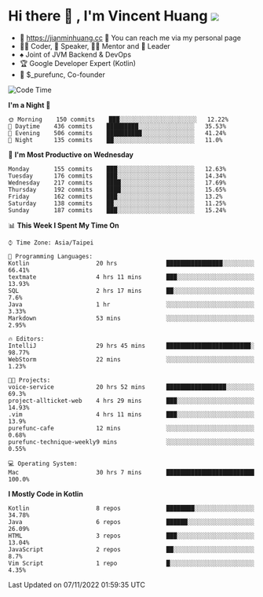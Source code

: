 # Hi there 👋 , I'm Vincent Huang ![](https://komarev.com/ghpvc/?username=Jian-Min-Huang)
- 💎 https://jianminhuang.cc 🙋 You can reach me via my personal page
- 👨‍💻 Coder, 🎤 Speaker, 👨‍🏫 Mentor and 🚀 Leader
- ♠️ Joint of JVM Backend & DevOps
- 🏆 Google Developer Expert (Kotlin)
- 💼 $_purefunc, Co-founder

<!--START_SECTION:waka-->
![Code Time](http://img.shields.io/badge/Code%20Time-1%2C176%20hrs%2025%20mins-blue)

**I'm a Night 🦉** 

```text
🌞 Morning    150 commits    ███░░░░░░░░░░░░░░░░░░░░░░   12.22% 
🌆 Daytime    436 commits    █████████░░░░░░░░░░░░░░░░   35.53% 
🌃 Evening    506 commits    ██████████░░░░░░░░░░░░░░░   41.24% 
🌙 Night      135 commits    ██░░░░░░░░░░░░░░░░░░░░░░░   11.0%

```
📅 **I'm Most Productive on Wednesday** 

```text
Monday       155 commits    ███░░░░░░░░░░░░░░░░░░░░░░   12.63% 
Tuesday      176 commits    ███░░░░░░░░░░░░░░░░░░░░░░   14.34% 
Wednesday    217 commits    ████░░░░░░░░░░░░░░░░░░░░░   17.69% 
Thursday     192 commits    ████░░░░░░░░░░░░░░░░░░░░░   15.65% 
Friday       162 commits    ███░░░░░░░░░░░░░░░░░░░░░░   13.2% 
Saturday     138 commits    ██░░░░░░░░░░░░░░░░░░░░░░░   11.25% 
Sunday       187 commits    ███░░░░░░░░░░░░░░░░░░░░░░   15.24%

```


📊 **This Week I Spent My Time On** 

```text
⌚︎ Time Zone: Asia/Taipei

💬 Programming Languages: 
Kotlin                   20 hrs              ████████████████░░░░░░░░░   66.41% 
textmate                 4 hrs 11 mins       ███░░░░░░░░░░░░░░░░░░░░░░   13.93% 
SQL                      2 hrs 17 mins       ██░░░░░░░░░░░░░░░░░░░░░░░   7.6% 
Java                     1 hr                ░░░░░░░░░░░░░░░░░░░░░░░░░   3.33% 
Markdown                 53 mins             ░░░░░░░░░░░░░░░░░░░░░░░░░   2.95%

🔥 Editors: 
IntelliJ                 29 hrs 45 mins      ████████████████████████░   98.77% 
WebStorm                 22 mins             ░░░░░░░░░░░░░░░░░░░░░░░░░   1.23%

🐱‍💻 Projects: 
voice-service            20 hrs 52 mins      █████████████████░░░░░░░░   69.3% 
project-allticket-web    4 hrs 29 mins       ███░░░░░░░░░░░░░░░░░░░░░░   14.93% 
.vim                     4 hrs 11 mins       ███░░░░░░░░░░░░░░░░░░░░░░   13.9% 
purefunc-cafe            12 mins             ░░░░░░░░░░░░░░░░░░░░░░░░░   0.68% 
purefunc-technique-weekly9 mins              ░░░░░░░░░░░░░░░░░░░░░░░░░   0.55%

💻 Operating System: 
Mac                      30 hrs 7 mins       █████████████████████████   100.0%

```

**I Mostly Code in Kotlin** 

```text
Kotlin                   8 repos             ████████░░░░░░░░░░░░░░░░░   34.78% 
Java                     6 repos             ██████░░░░░░░░░░░░░░░░░░░   26.09% 
HTML                     3 repos             ███░░░░░░░░░░░░░░░░░░░░░░   13.04% 
JavaScript               2 repos             ██░░░░░░░░░░░░░░░░░░░░░░░   8.7% 
Vim Script               1 repo              █░░░░░░░░░░░░░░░░░░░░░░░░   4.35%

```



 Last Updated on 07/11/2022 01:59:35 UTC
<!--END_SECTION:waka-->

